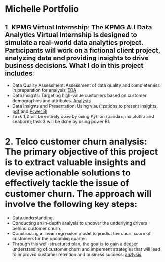 # Michelle Portfolio

## 1. KPMG Virtual Internship: The KPMG AU Data Analytics Virtual Internship is designed to simulate a real-world data analytics project. Participants will work on a fictional client project, analyzing data and providing insights to drive business decisions. What I do in this project includes:
- Data Quality Assessment: Assessment of data quality and completeness in preparation for analysis: [EDA](https://colab.research.google.com/drive/1y-izqnwTvoAtKY31lNRyshe-aP7AjGPB?usp=sharing)
- Data Insights: Targeting high-value customers based on customer demographics and attributes. [Analysis](https://colab.research.google.com/drive/1y-izqnwTvoAtKY31lNRyshe-aP7AjGPB?usp=sharing)
- Data Insights and Presentation: Using visualizations to present insights. [pdf](https://github.com/MichelleTram/MichellePort.github.io/blob/43bce286e1e44eae1a8978b20896775374bc3ac0/1.%20CUSTOMER%20SEGMENTS%20REPORT.pdf) and [Power BI](https://github.com/MichelleTram/MichellePort.github.io/blob/43bce286e1e44eae1a8978b20896775374bc3ac0/3.%20CUSTOMER%20SEGMENTS%20%7C%20DASHBOARD.pbix)
- Task 1,2 will be entirely done by using Python (pandas, matplotlib and seaborn); task 3 will be done by using power BI.

# 2. Telco customer churn analysis: The primary objective of this project is to extract valuable insights and devise actionable solutions to effectively tackle the issue of customer churn. The approach will involve the following key steps:
- Data understanding.
- Conducting an in-depth analysis to uncover the underlying drivers behind customer churn.
- Constructing a linear regression model to predict the churn score of customers for the upcoming quarter.
- Through this well-structured plan, the goal is to gain a deeper understanding of customer churn and implement strategies that will lead to improved customer retention and business success: [analysis](https://colab.research.google.com/drive/1xerbRib6_IGz4AiO6lqADpb4X3T9QCtb?usp=sharing)
